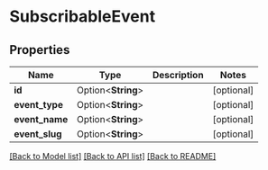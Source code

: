 # SubscribableEvent

## Properties

Name | Type | Description | Notes
------------ | ------------- | ------------- | -------------
**id** | Option<**String**> |  | [optional]
**event_type** | Option<**String**> |  | [optional]
**event_name** | Option<**String**> |  | [optional]
**event_slug** | Option<**String**> |  | [optional]

[[Back to Model list]](../README.md#documentation-for-models) [[Back to API list]](../README.md#documentation-for-api-endpoints) [[Back to README]](../README.md)


